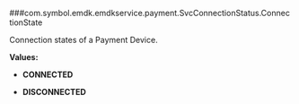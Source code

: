 ###com.symbol.emdk.emdkservice.payment.SvcConnectionStatus.ConnectionState

Connection states of a Payment Device.

**Values:**

* **CONNECTED**

* **DISCONNECTED**

